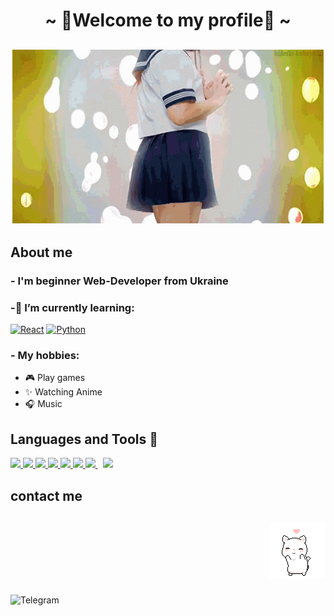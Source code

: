 <h1 align="center"> ~ 💖Welcome to my profile💖 ~ </h1>

<h2 align="center"> 

![Welcome](https://github.com/Ich1ro/Ich1ro/blob/main/assets/japan-anime.gif) 


## About me

### - I'm beginner Web-Developer from Ukraine

### -🌱 I’m currently learning: 

[![React](https://img.shields.io/badge/-ReactJs-61DAFB?logo=react&logoColor=white&style=plastic)](https://reactjs.org/)
[![Python](https://img.shields.io/badge/-Python-05122A?style=flat&logo=python)](https://www.python.org/)

### - My hobbies: 
- 🎮 Play games
- ✨ Watching Anime
- 🎧 Music


## Languages and Tools 🔨

<p align="left"> 
    <a href="https://reactjs.org/" target="_blank"> <img src="https://img.icons8.com/color/48/000000/react-native.png"/> </a>
    <a href="https://developer.mozilla.org/en-US/docs/Web/JavaScript" target="_blank"> <img src="https://img.icons8.com/color/48/000000/javascript.png"/> </a> 
    <a href="https://www.w3.org/html/" target="_blank"> <img src="https://img.icons8.com/color/48/000000/html-5.png"/> </a> 
    <a href="https://www.w3schools.com/css/" target="_blank"> <img src="https://img.icons8.com/color/48/000000/css3.png"/> </a> 
    <a href="https://getbootstrap.com" target="_blank"> <img src="https://img.icons8.com/color/48/000000/bootstrap.png"/> </a> 
    <a href="https://www.python.org" target="_blank"> <img src="https://img.icons8.com/color/48/000000/python.png"/> </a> 
    <a style="padding-right:8px;" href="https://www.mysql.com/" target="_blank"> <img src="https://img.icons8.com/fluent/50/000000/mysql-logo.png"/> </a>
    <a href="https://git-scm.com/" target="_blank"> <img src="https://img.icons8.com/color/48/000000/git.png"/> </a> 
  
</p>

## contact me

<h2 align="right"> 



![contactme](https://github.com/Ich1ro/Ich1ro/blob/main/assets/av.gif)</h2>



![Telegram](https://img.shields.io/badge/Telegram-2CA5E0?style=for-the-badge&logo=telegram&logoColor=white) 

